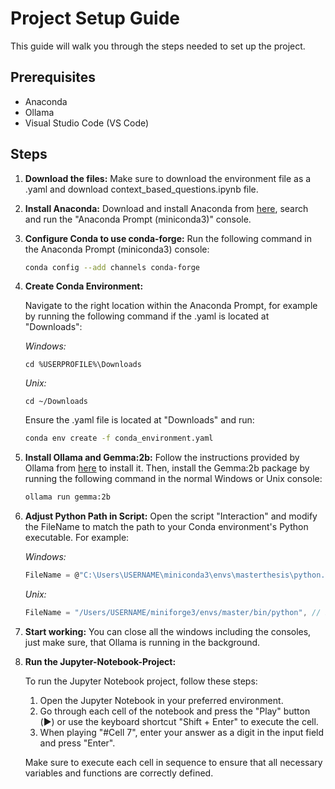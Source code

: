 # Project Setup Guide

This guide will walk you through the steps needed to set up the project.

## Prerequisites

- Anaconda
- Ollama
- Visual Studio Code (VS Code)


## Steps

1. **Download the files:**
   Make sure to download the environment file as a .yaml and download context\_based\_questions.ipynb file.

2. **Install Anaconda:**
   Download and install Anaconda from [here](https://www.anaconda.com/download/success), search and run the "Anaconda Prompt (miniconda3)" console.

3. **Configure Conda to use conda-forge:**
   Run the following command in the Anaconda Prompt (miniconda3) console:
   ```sh
   conda config --add channels conda-forge
4. **Create Conda Environment:**
   
   Navigate to the right location  within the Anaconda Prompt, for example by
   running the following command if the .yaml is located at "Downloads":

   *Windows:*
   ```
   cd %USERPROFILE%\Downloads
   ```
   *Unix:*
   ```
   cd ~/Downloads
   ```
   
   Ensure the .yaml file is located at "Downloads" and run:
   ```sh
   conda env create -f conda_environment.yaml
   ```

5. **Install Ollama and Gemma:2b:**
   Follow the instructions provided by Ollama from [here]([https://www.python.org/downloads/](https://ollama.com)) to install it. Then, install the Gemma:2b package by running the following command in the normal Windows or Unix console:
   ```sh
   ollama run gemma:2b
   ```

6. **Adjust Python Path in Script:**
   Open the script "Interaction" and modify the FileName to match the path to your Conda environment's Python executable. For example:

   *Windows:*
   ```csharp
   FileName = @"C:\Users\USERNAME\miniconda3\envs\masterthesis\python.exe", // Path to the Conda environment's Python executable
   ```
   *Unix:*
   ```csharp
   FileName = "/Users/USERNAME/miniforge3/envs/master/bin/python", // Path to the Conda environment's Python executable

7. **Start working:**
   You can close all the windows including the consoles, just make sure, that Ollama is running in the background.

8. **Run the Jupyter-Notebook-Project:**

    To run the Jupyter Notebook project, follow these steps:

    1. Open the Jupyter Notebook in your preferred environment.
    2. Go through each cell of the notebook and press the "Play" button (▶️) or use the keyboard shortcut "Shift + Enter" to execute the cell.
    3. When playing "#Cell 7", enter your answer as a digit in the input field and press "Enter".

    Make sure to execute each cell in sequence to ensure that all necessary variables and functions are correctly defined.

   
